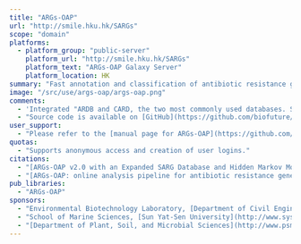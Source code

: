```yaml
---
title: "ARGs-OAP"
url: "http://smile.hku.hk/SARGs"
scope: "domain"
platforms:
  - platform_group: "public-server"
    platform_url: "http://smile.hku.hk/SARGs"
    platform_text: "ARGs-OAP Galaxy Server"
    platform_location: HK
summary: "Fast annotation and classification of antibiotic resistance gene-like sequences from metagenomic data. "
image: "/src/use/args-oap/args-oap.png"
comments:
  - 'Integrated "ARDB and CARD, the two most commonly used databases. SARG was curated to remove redundant sequences and optimized to facilitate query sequence identification by similarity. A database with a hierarchical structure (type-subtype-reference sequence) was then constructed to facilitate classification (assigning ARG-like sequence to type, subtype and reference sequence) of sequences identified through similarity search." The server utilizes the SARG DB and a hybrid functional gene annotation pipeline to do fast annotation and classification of ARG-like sequences from metagenomic data.'
  - "Source code is available on [GitHub](https://github.com/biofuture/Ublastx_stageone)."
user_support:
  - "Please refer to the [manual page for ARGs-OAP](https://github.com/biofuture/Ublastx_stageone)"
quotas:
  - "Supports anonymous access and creation of user logins."
citations:
  - "[ARGs-OAP v2.0 with an Expanded SARG Database and Hidden Markov Models for Enhancement Characterization and Quantification of Antibiotic Resistance Genes in Environmental Metagenomes](https://doi.org/10.1093/bioinformatics/bty053), Xiaole Yin, Xiao-Tao Jiang, Benli Chai, Liguan Li, Ying Yang, James R Cole, James M Tiedje, Tong Zhang. *Bioinformatics*, bty053, doi:10.1093/bioinformatics/bty053, 02 February 2018"
  - "[ARGs-OAP: online analysis pipeline for antibiotic resistance genes detection from metagenomic data using an integrated structured ARG-database](https://doi.org/10.1093/bioinformatics/btw136), Ying Yang, Xiaotao Jiang, Benli Chai, Liping Ma, Bing Li, Anni Zhang, James R. Cole, James M. Tiedje, and Tong Zhang. *Bioinformatics* (2016) 32 (15): 2346-2351. doi: 10.1093/bioinformatics/btw136"
pub_libraries:
  - "ARGs-OAP"
sponsors:
  - "Environmental Biotechnology Laboratory, [Department of Civil Engineering](https://www.civil.hku.hk/h4v3_2_study_here.html), [The University of Hong Kong](http://www.hku.hk/)"
  - "School of Marine Sciences, [Sun Yat-Sen University](http://www.sysu.edu.cn/), Guangzhou, China"
  - "[Department of Plant, Soil, and Microbial Sciences](http://www.psm.msu.edu/), [Michigan State University](http://www.msu.edu/)"
---
```

